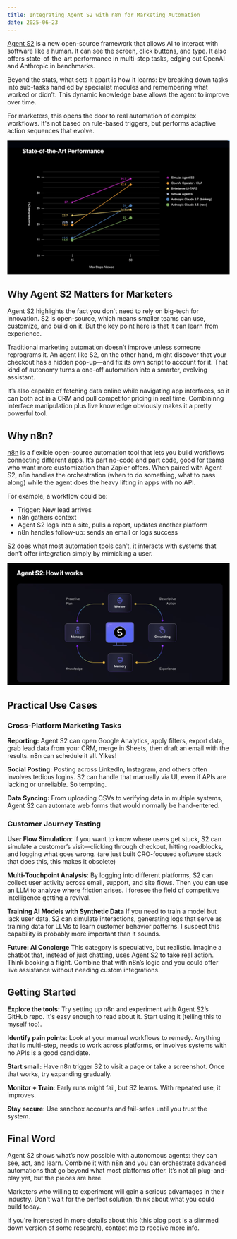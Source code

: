 ```yaml
---
title: Integrating Agent S2 with n8n for Marketing Automation
date: 2025-06-23
---
```

<a href="https://github.com/simular-ai/Agent-S">Agent S2</a> is a new open-source framework that allows AI to interact with software like a human. It can see the screen, click buttons, and type. It also offers state-of-the-art performance in multi-step tasks, edging out OpenAI and Anthropic in benchmarks.

Beyond the stats, what sets it apart is how it learns: by breaking down tasks into sub-tasks handled by specialist modules and remembering what worked or didn’t. This dynamic knowledge base allows the agent to improve over time.

For marketers, this opens the door to real automation of complex workflows. It's not based on rule-based triggers, but performs adaptive action sequences that evolve.

<img src="/img/state-of-art.png" alt="Agent-S2" width="800"/>

<!--truncate-->

## Why Agent S2 Matters for Marketers
Agent S2 highlights the fact you don't need to rely on big-tech for innovation. S2 is open-source, which means smaller teams can use, customize, and build on it. But the key point here is that it can learn from experience.

Traditional marketing automation doesn’t improve unless someone reprograms it. An agent like S2, on the other hand, might discover that your checkout has a hidden pop-up—and fix its own script to account for it. That kind of autonomy turns a one-off automation into a smarter, evolving assistant.

It’s also capable of fetching data online while navigating app interfaces, so it can both act in a CRM and pull competitor pricing in real time. Combininng interface manipulation plus live knowledge obviously makes it a pretty powerful tool.

## Why n8n?
<a href="https://n8n.io/">n8n</a> is a flexible open-source automation tool that lets you build workflows connecting different apps. It’s part no-code and part code, good for teams who want more customization than Zapier offers. When paired with Agent S2, n8n handles the orchestration (when to do something, what to pass along) while the agent does the heavy lifting in apps with no API.

For example, a workflow could be:
- Trigger: New lead arrives
- n8n gathers context
- Agent S2 logs into a site, pulls a report, updates another platform
- n8n handles follow-up: sends an email or logs success

S2 does what most automation tools can’t, it interacts with systems that don’t offer integration simply by mimicking a user.

<img src="/img/agentS2.png" alt="Agent-S2" width="800"/>

## Practical Use Cases
### Cross-Platform Marketing Tasks
**Reporting:** Agent S2 can open Google Analytics, apply filters, export data, grab lead data from your CRM, merge in Sheets, then draft an email with the results. n8n can schedule it all. Yikes!

**Social Posting:** Posting across LinkedIn, Instagram, and others often involves tedious logins. S2 can handle that manually via UI, even if APIs are lacking or unreliable. So tempting.

**Data Syncing:** From uploading CSVs to verifying data in multiple systems, Agent S2 can automate web forms that would normally be hand-entered.

### Customer Journey Testing
**User Flow Simulation**: If you want to know where users get stuck, S2 can simulate a customer’s visit—clicking through checkout, hitting roadblocks, and logging what goes wrong. (are just built CRO-focused software stack that does this, this makes it obsolete)

**Multi-Touchpoint Analysis**: By logging into different platforms, S2 can collect user activity across email, support, and site flows. Then you can use an LLM to analyze where friction arises. I foresee the field of competitive intelligence getting a revival.

**Training AI Models with Synthetic Data**
If you need to train a model but lack user data, S2 can simulate interactions, generating logs that serve as training data for LLMs to learn customer behavior patterns. I suspect this capability is probably more important than it sounds.

**Future: AI Concierge**
This category is speculative, but realistic. Imagine a chatbot that, instead of just chatting, uses Agent S2 to take real action. Think booking a flight. Combine that with n8n’s logic and you could offer live assistance without needing custom integrations.

## Getting Started
**Explore the tools:** Try setting up n8n and experiment with Agent S2’s GitHub repo. It's easy enough to read about it. Start using it (telling this to myself too).

**Identify pain points**: Look at your manual workflows to remedy. Anything that is multi-step, needs to work across platforms, or involves systems with no APIs is a good candidate.

**Start small:** Have n8n trigger S2 to visit a page or take a screenshot. Once that works, try expanding gradually.

**Monitor + Train**: Early runs might fail, but S2 learns. With repeated use, it improves.

**Stay secure**: Use sandbox accounts and fail-safes until you trust the system.


## Final Word
Agent S2 shows what’s now possible with autonomous agents: they can see, act, and learn. Combine it with n8n and you can orchestrate advanced automations that go beyond what most platforms offer. It’s not all plug-and-play yet, but the pieces are here.

Marketers who willing to experiment will gain a serious advantages in their industry. Don't wait for the perfect solution, think about what you could build today.

If you're interested in more details about this (this blog post is a slimmed down version of some research), contact me to receive more info.

